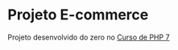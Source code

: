 # Projeto E-commerce

Projeto desenvolvido do zero no [Curso de PHP 7](https://www.udemy.com/curso-completo-de-php-7/) 
